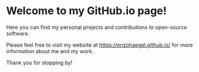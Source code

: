 # Welcome to my GitHub.io page!

Here you can find my personal projects and contributions to open-source software.

Please feel free to visit my website at https://enzohaegel.github.io/ for more information about me and my work.

Thank you for stopping by!
